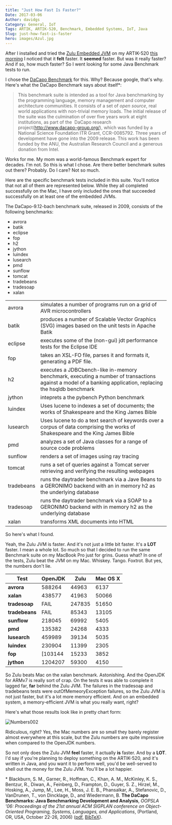 ```yaml
---
title: "Just How Fast Is Faster?"
Date: 2017-03-06
Author: davidgs
Category: General, IoT
Tags: ARTIK, ARTIK-520, Benchmark, Embedded Systems, IoT, Java
Slug: just-how-fast-is-faster
hero: images/Azul.jpg
---
```


After I installed and tried the [Zulu Embedded JVM](https://www.azul.com/products/zulu-embedded/) on my ARTIK-520 [this morning](posts/category/general/making-artik-5-iot-gateway-kura) I noticed that it **felt** faster. It **seemed** faster. But was it really faster? And if so, how much faster? So I went looking for some Java Benchmark tests to run. 

I chose the [DaCapo Benchmark](http://www.dacapobench.org) for this. Why? Because google, that's why. Here's what the DaCapo Benchmark says about itself*:

> This benchmark suite is intended as a tool for Java benchmarking by the programming language, memory management and computer architecture communities. It consists of a set of *open source*, real world applications with non-trivial memory loads. The initial release of the suite was the culmination of over five years work at eight institutions, as part of the  DaCapo research project(http://www.dacapo-group.org/), which was funded by a National Science Foundation ITR Grant, CCR-0085792. Three years of development have gone into the 2009 release. This work has been funded by the ANU, the Australian Research Council and a generous donation from Intel.

Works for me. My mom was a world-famous Benchmark expert for decades. I'm not. So this is what I chose. Are there better benchmark suites out there? Probably. Do I care? Not so much.

Here are the specific benchmark tests included in this suite. You'll notice that not all of them are represented below. While they all completed successfully on the Mac, I have only included the ones that succeeded successfully on at least one of the embedded JVMs. 

The DaCapo-9.12-bach benchmark suite, released in 2009, consists of the following benchmarks:

- avrora
- batik
- eclipse
- fop
- h2
- jython
- luindex
- lusearch
- pmd
- sunflow
- tomcat
- tradebeans
- tradesoap
- xalan

|    |    |
|---|---|
| avrora | simulates a number of programs run on a grid of AVR microcontrollers |
| batik | produces a number of Scalable Vector Graphics (SVG) images based on the unit tests in Apache Batik |
| eclipse | executes some of the (non-gui) jdt performance tests for the Eclipse IDE |
| fop | takes an XSL-FO file, parses it and formats it, generating a PDF file. |
| h2 | executes a JDBCbench-like in-memory benchmark, executing a number of transactions against a model of a banking application, replacing the hsqldb benchmark |
| jython | inteprets a the pybench Python benchmark |
| luindex | Uses lucene to indexes a set of documents; the works of Shakespeare and the King James Bible |
| lusearch | Uses lucene to do a text search of keywords over a corpus of data comprising the works of Shakespeare and the King James Bible |
| pmd | analyzes a set of Java classes for a range of source code problems |
| sunflow | renders a set of images using ray tracing|
| tomcat | runs a set of queries against a Tomcat server retrieving and verifying the resulting webpages |
| tradebeans | runs the daytrader benchmark via a Jave Beans to a GERONIMO backend with an in memory h2 as the underlying database |
| tradesoap | runs the daytrader benchmark via a SOAP to a GERONIMO backend with in memory h2 as the underlying database |
| xalan | transforms XML documents into HTML |


So here's what I found.

Yeah, the Zulu JVM is faster. And it's not just a little bit faster. It's a **LOT** faster. I mean a whole lot. So much so that I decided to run the same Benchmark suite on my MacBook Pro just for grins. Guess what? In one of the tests, Zulu beat the JVM on my Mac. Whiskey. Tango. Foxtrot. But yes, the numbers don't lie.

| **Test** | **OpenJDK** | **Zulu** | **Mac OS X** |
| -------- | ----------- | -------- | ------------ |
| **avrora** | 588264 | 44963 | 6137 |
| **xalan** | 438577 | 41963 | 50066 |
| **tradesoap** | FAIL | 247835 | 51650 |
| **tradebeans** | FAIL | 85343 | 13105 |
| **sunflow** | 218045 | 69992 | 5405 |
| **pmd** | 135382 | 24268 | 4333 |
| **lusearch** | 459989 | 39134 | 5035 |
| **luindex** | 230904 | 11399 | 2305 |
| **fop** | [103144 | 15233 | 3852 |
| **jython** | 1204207 | 59300 | 4150 |



So Zulu beats Mac on the xalan benchmark. Astonishing. And the OpenJDK for ARMv7 is really sort of crap. On the tests it was able to complete it lagged far, **far** behind the Zulu JVM. The failures in the tradesoap and tradebeans tests were outOfMemeoryException failures, so the Zulu JVM is not just faster, but it's a lot more memory efficient. And on an embedded system, a memory-efficient JVM is what you really want, right?

Here's what those results look like in pretty chart form:

![Numbers002](/posts/category/general/images/Numbers002.jpg "Numbers002.jpg")

Ridiculous, right? Yes, the Mac numbers are so small they barely register almost everywhere at this scale, but the Zulu numbers are quite impressive when compared to the OpenJDK numbers. 

So not only does the Zulu JVM **feel** faster, it actually **is** faster. And by a **LOT**. I'd say if you're planning to deploy something on the ARTIK-520, and it's written in Java, and you want it to perform well, you'd be well-served to shell out the money for the Zulu JVM. You'll be a lot happier. 


* Blackburn, S. M., Garner, R., Hoffman, C., Khan, A. M., McKinley, K. S., Bentzur, R., Diwan, A., Feinberg, D., Frampton, D., Guyer, S. Z., Hirzel, M., Hosking, A., Jump, M., Lee, H., Moss, J. E. B., Phansalkar, A., Stefanovic, D., VanDrunen, T., von Dincklage, D., and Wiedermann, B. **The DaCapo Benchmarks: Java Benchmarking Development and Analysis**, *OOPSLA '06: Proceedings of the 21st annual ACM SIGPLAN conference on Object-Oriented Programing, Systems, Languages, and Applications*, (Portland, OR, USA, October 22-26, 2006) ([pdf](http://portal.acm.org/citation.cfm?doid=1167473.1167488), [BibTeX](http://www.dacapobench.org/cite.html)).

